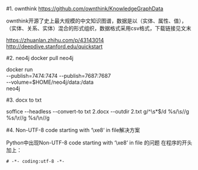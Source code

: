 #1. ownthink
https://github.com/ownthink/KnowledgeGraphData

ownthink开源了史上最大规模的中文知识图谱，数据是以（实体、属性、值），（实体、关系、实体）混合的形式组织，数据格式采用csv格式，下载链接见文末


https://zhuanlan.zhihu.com/p/43143014
http://deepdive.stanford.edu/quickstart

#2. neo4j
docker pull neo4j

docker run \
    --publish=7474:7474 --publish=7687:7687 \
    --volume=$HOME/neo4j/data:/data \
    neo4j

#3. docx to txt

soffice --headless --convert-to txt 2.docx --outdir 2.txt
g/^\s*$/d
%s/\s//g
%s/\r//g
%s/\n//g

#4. Non-UTF-8 code starting with ‘\xe8‘ in file解决方案

Python中出现Non-UTF-8 code starting with ‘\xe8’ in file 的问题
在程序的开头加上：
```
# -*- coding:utf-8 -*-
```

